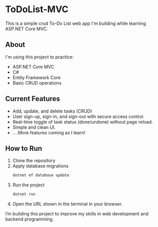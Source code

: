# ToDoList-MVC

This is a simple crud To-Do List web app I'm building while learning ASP.NET Core MVC.

## About

I'm using this project to practice:

- ASP.NET Core MVC
- C#
- Entity Framework Core
- Basic CRUD operations

## Current Features
- Add, update, and delete tasks (CRUD)
- User sign-up, sign-in, and sign-out with secure access control.
- Real-time toggle of task status (done/undone) without page reload.
- Simple and clean UI.
- ....More features coming as I learn!

## How to Run

1. Clone the repository  
2. Apply database migrations  
   ```bash
   dotnet ef database update
   ```
3. Run the project  
   ```bash
   dotnet run
   ```
4. Open the URL shown in the terminal in your browser.


I’m building this project to improve my skills in web development and backend programming.
